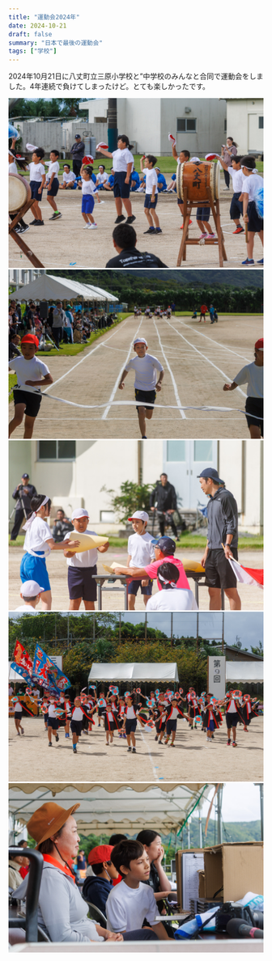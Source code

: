 ```yaml
---
title: "運動会2024年"
date: 2024-10-21
draft: false
summary: "日本で最後の運動会"
tags: ["学校"]
---
```


2024年10月21日に八丈町立三原小学校と”中学校のみんなと合同で運動会をしました。4年連続で負けてしまったけど。とても楽しかったです。

![](undokai-2024-01.jpg)
![](undokai-2024-02.jpg)
![](undokai-2024-03.jpg)
![](undokai-2024-04.jpg)
![](undokai-2024-05.jpg)
